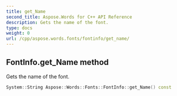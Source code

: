 ```yaml
---
title: get_Name
second_title: Aspose.Words for C++ API Reference
description: Gets the name of the font. 
type: docs
weight: 0
url: /cpp/aspose.words.fonts/fontinfo/get_name/
---
```

## FontInfo.get_Name method


Gets the name of the font.

```cpp
System::String Aspose::Words::Fonts::FontInfo::get_Name() const
```

